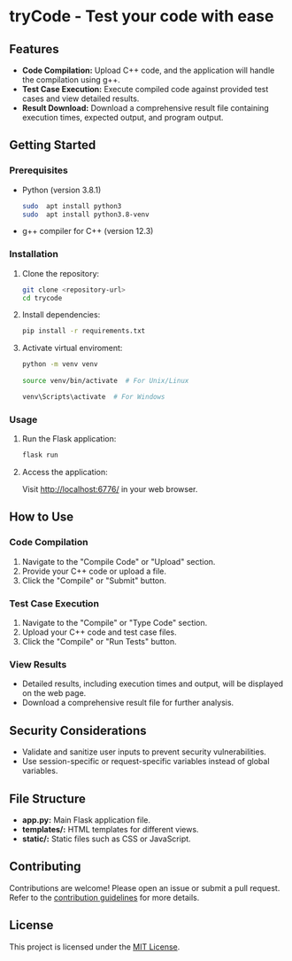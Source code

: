 # tryCode - Test your code with ease

## Features

- **Code Compilation:** Upload C++ code, and the application will handle the compilation using g++.
- **Test Case Execution:** Execute compiled code against provided test cases and view detailed results.
- **Result Download:** Download a comprehensive result file containing execution times, expected output, and program output.

## Getting Started

### Prerequisites

- Python (version 3.8.1)
    ```bash
    sudo  apt install python3
    sudo  apt install python3.8-venv
- g++ compiler for C++ (version 12.3)

### Installation

1. Clone the repository:

    ```bash
    git clone <repository-url>
    cd trycode
    ```

2. Install dependencies:

    ```bash
    pip install -r requirements.txt
    ```
3. Activate virtual enviroment:
    ```bash
   python -m venv venv
  
   source venv/bin/activate  # For Unix/Linux
   
   venv\Scripts\activate  # For Windows
### Usage

1. Run the Flask application:

    ```bash
    flask run
    ```

2. Access the application:

    Visit [http://localhost:6776/](http://localhost:6776/) in your web browser.

## How to Use

### Code Compilation

1. Navigate to the "Compile Code" or "Upload" section.
2. Provide your C++ code or upload a file.
3. Click the "Compile" or "Submit" button.

### Test Case Execution

1. Navigate to the "Compile" or "Type Code" section.
2. Upload your C++ code and test case files.
3. Click the "Compile" or "Run Tests" button.

### View Results

- Detailed results, including execution times and output, will be displayed on the web page.
- Download a comprehensive result file for further analysis.

## Security Considerations

- Validate and sanitize user inputs to prevent security vulnerabilities.
- Use session-specific or request-specific variables instead of global variables.

## File Structure

- **app.py:** Main Flask application file.
- **templates/:** HTML templates for different views.
- **static/:** Static files such as CSS or JavaScript.

## Contributing

Contributions are welcome! Please open an issue or submit a pull request. Refer to the [contribution guidelines](CONTRIBUTING.md) for more details.

## License

This project is licensed under the [MIT License](LICENSE).
